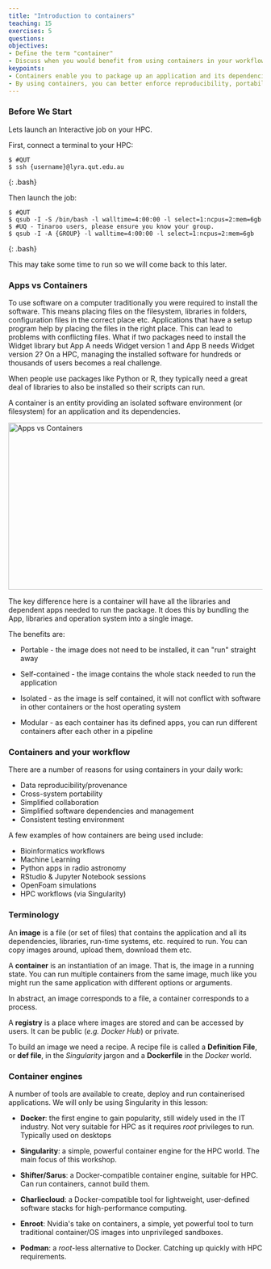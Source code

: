 ```yaml
---
title: "Introduction to containers"
teaching: 15
exercises: 5
questions:
objectives:
- Define the term "container"
- Discuss when you would benefit from using containers in your workflow
keypoints:
- Containers enable you to package up an application and its dependencies.
- By using containers, you can better enforce reproducibility, portability and share-ability of your computational workflows.
---
```


### Before We Start
Lets launch an Interactive job on your HPC.

First, connect a terminal to your HPC:

```
$ #QUT
$ ssh {username}@lyra.qut.edu.au
```
{: .bash}

Then launch the job:
 
```
$ #QUT
$ qsub -I -S /bin/bash -l walltime=4:00:00 -l select=1:ncpus=2:mem=6gb
$ #UQ - Tinaroo users, please ensure you know your group.
$ qsub -I -A {GROUP} -l walltime=4:00:00 -l select=1:ncpus=2:mem=6gb
```
{: .bash}
 
This may take some time to run so we will come back to this later.

### Apps vs Containers

To use software on a computer traditionally you were required to install the software. This means placing files on the filesystem, libraries in folders, configuration files in the correct place etc. Applications that have a setup program help by placing the files in the right place. This can lead to problems with conflicting files. What if two packages need to install the Widget library but App A needs Widget version 1 and App B needs Widget version 2? On a HPC, managing the installed software for hundreds or thousands of users becomes a real challenge.

When people use packages like Python or R, they typically need a great deal of libraries to also be installed so their scripts can run.

A container is an entity providing an isolated software environment (or filesystem) for an application and its dependencies.  

<img src="{{ page.root }}/fig/container_diagram.png" alt="Apps vs Containers" width="708" height="331"/>

The key difference here is a container will have all the libraries and dependent apps needed to run the package. It does this by bundling the App, libraries and operation system into a single image.

The benefits are:

* Portable - the image does not need to be installed, it can "run" straight away

* Self-contained - the image contains the whole stack needed to run the application

* Isolated - as the image is self contained, it will not conflict with software in other containers or the host operating system

* Modular - as each container has its defined apps, you can run different containers after each other in a pipeline


### Containers and your workflow

There are a number of reasons for using containers in your daily work:

* Data reproducibility/provenance
* Cross-system portability
* Simplified collaboration
* Simplified software dependencies and management
* Consistent testing environment

A few examples of how containers are being used include:

* Bioinformatics workflows
* Machine Learning 
* Python apps in radio astronomy
* RStudio & Jupyter Notebook sessions
* OpenFoam simulations
* HPC workflows (via Singularity)

### Terminology

An **image** is a file (or set of files) that contains the application and all its dependencies, libraries, run-time systems, etc. required to run.  You can copy images around, upload them, download them etc.

A **container** is an instantiation of an image.  That is, the image in a running state.  You can run multiple containers from the same image, much like you might run the same application with different options or arguments.

In abstract, an image corresponds to a file, a container corresponds to a process.

A **registry** is a place where images are stored and can be accessed by users.  It can be public (*e.g.* *Docker Hub*) or private.

To build an image we need a recipe.  A recipe file is called a **Definition File**, or **def file**, in the *Singularity* jargon and a **Dockerfile** in the *Docker* world.


### Container engines

A number of tools are available to create, deploy and run containerised applications.  We will only be using Singularity in this lesson:

* **Docker**: the first engine to gain popularity, still widely used in the IT industry.  Not very suitable for HPC as it requires *root* privileges to run. Typically used on desktops

* **Singularity**: a simple, powerful container engine for the HPC world.  The main focus of this workshop.

* **Shifter/Sarus**: a Docker-compatible container engine, suitable for HPC.  Can run containers, cannot build them.

* **Charliecloud**: a Docker-compatible tool for lightweight, user-defined software stacks for high-performance computing.

* **Enroot**: Nvidia's take on containers, a simple, yet powerful tool to turn traditional container/OS images into unprivileged sandboxes.

* **Podman**: a *root*-less alternative to Docker.  Catching up quickly with HPC requirements.
